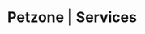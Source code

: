 ---
title: Petzone | Services
layout: service-individual
label: "Physiotherapy, Hydrotherapy and Laser Therapy"
text: "Like human physiotherapy, animal physiotherapy uses techniques to increase function and mobility of joints and muscles. It has been proven to maximise the overall physical recovery our patients. Hydrotherapy and physiotherapy can be useful in lots of different situations. These can include rehabilitating orthopaedic patients after surgery, managing chronic osteoarthritis and managing orthopaedic or neurological conditions without surgery. Physiotherapy offers many benefits to pets which include reduced pain, increased function and mobility of joints, enhanced and earlier recovery from surgery and injury. We offer laser therapy that reduces pain and stiffness in arthritic joints as well as speed up the healing of wounds. Hydrotherapy is a type of physiotherapy that takes place in water. The natural buoyancy of the water takes strain off the joints and gives animals confidence to move their limbs in a full range of motion. Hydrotherapy offers many benefits such as reduced strain on joints, reduced pain, swelling and stiffness, improved range of movement of joint, improved circulation, improved cardiovascular fitness, improved tissue healing, increased speed of recovery and weight loss. Our in house physiotherapist at PetZone Mahalaxmi can provide your pets with this kind of care and treatment as and when required."
img: "/images/learn_more/physiotherapy.jpg"
---
